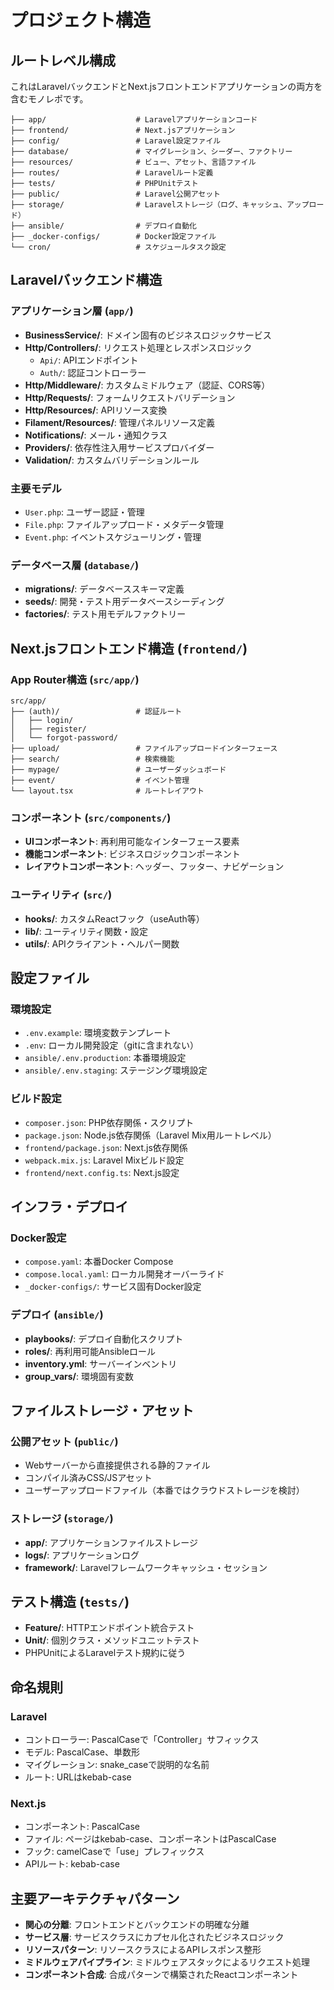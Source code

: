 # プロジェクト構造

## ルートレベル構成

これはLaravelバックエンドとNext.jsフロントエンドアプリケーションの両方を含むモノレポです。

```
├── app/                    # Laravelアプリケーションコード
├── frontend/               # Next.jsアプリケーション
├── config/                 # Laravel設定ファイル
├── database/               # マイグレーション、シーダー、ファクトリー
├── resources/              # ビュー、アセット、言語ファイル
├── routes/                 # Laravelルート定義
├── tests/                  # PHPUnitテスト
├── public/                 # Laravel公開アセット
├── storage/                # Laravelストレージ（ログ、キャッシュ、アップロード）
├── ansible/                # デプロイ自動化
├── _docker-configs/        # Docker設定ファイル
└── cron/                   # スケジュールタスク設定
```

## Laravelバックエンド構造

### アプリケーション層 (`app/`)
- **BusinessService/**: ドメイン固有のビジネスロジックサービス
- **Http/Controllers/**: リクエスト処理とレスポンスロジック
  - `Api/`: APIエンドポイント
  - `Auth/`: 認証コントローラー
- **Http/Middleware/**: カスタムミドルウェア（認証、CORS等）
- **Http/Requests/**: フォームリクエストバリデーション
- **Http/Resources/**: APIリソース変換
- **Filament/Resources/**: 管理パネルリソース定義
- **Notifications/**: メール・通知クラス
- **Providers/**: 依存性注入用サービスプロバイダー
- **Validation/**: カスタムバリデーションルール

### 主要モデル
- `User.php`: ユーザー認証・管理
- `File.php`: ファイルアップロード・メタデータ管理
- `Event.php`: イベントスケジューリング・管理

### データベース層 (`database/`)
- **migrations/**: データベーススキーマ定義
- **seeds/**: 開発・テスト用データベースシーディング
- **factories/**: テスト用モデルファクトリー

## Next.jsフロントエンド構造 (`frontend/`)

### App Router構造 (`src/app/`)
```
src/app/
├── (auth)/                 # 認証ルート
│   ├── login/
│   ├── register/
│   └── forgot-password/
├── upload/                 # ファイルアップロードインターフェース
├── search/                 # 検索機能
├── mypage/                 # ユーザーダッシュボード
├── event/                  # イベント管理
└── layout.tsx              # ルートレイアウト
```

### コンポーネント (`src/components/`)
- **UIコンポーネント**: 再利用可能なインターフェース要素
- **機能コンポーネント**: ビジネスロジックコンポーネント
- **レイアウトコンポーネント**: ヘッダー、フッター、ナビゲーション

### ユーティリティ (`src/`)
- **hooks/**: カスタムReactフック（useAuth等）
- **lib/**: ユーティリティ関数・設定
- **utils/**: APIクライアント・ヘルパー関数

## 設定ファイル

### 環境設定
- `.env.example`: 環境変数テンプレート
- `.env`: ローカル開発設定（gitに含まれない）
- `ansible/.env.production`: 本番環境設定
- `ansible/.env.staging`: ステージング環境設定

### ビルド設定
- `composer.json`: PHP依存関係・スクリプト
- `package.json`: Node.js依存関係（Laravel Mix用ルートレベル）
- `frontend/package.json`: Next.js依存関係
- `webpack.mix.js`: Laravel Mixビルド設定
- `frontend/next.config.ts`: Next.js設定

## インフラ・デプロイ

### Docker設定
- `compose.yaml`: 本番Docker Compose
- `compose.local.yaml`: ローカル開発オーバーライド
- `_docker-configs/`: サービス固有Docker設定

### デプロイ (`ansible/`)
- **playbooks/**: デプロイ自動化スクリプト
- **roles/**: 再利用可能Ansibleロール
- **inventory.yml**: サーバーインベントリ
- **group_vars/**: 環境固有変数

## ファイルストレージ・アセット

### 公開アセット (`public/`)
- Webサーバーから直接提供される静的ファイル
- コンパイル済みCSS/JSアセット
- ユーザーアップロードファイル（本番ではクラウドストレージを検討）

### ストレージ (`storage/`)
- **app/**: アプリケーションファイルストレージ
- **logs/**: アプリケーションログ
- **framework/**: Laravelフレームワークキャッシュ・セッション

## テスト構造 (`tests/`)
- **Feature/**: HTTPエンドポイント統合テスト
- **Unit/**: 個別クラス・メソッドユニットテスト
- PHPUnitによるLaravelテスト規約に従う

## 命名規則

### Laravel
- コントローラー: PascalCaseで「Controller」サフィックス
- モデル: PascalCase、単数形
- マイグレーション: snake_caseで説明的な名前
- ルート: URLはkebab-case

### Next.js
- コンポーネント: PascalCase
- ファイル: ページはkebab-case、コンポーネントはPascalCase
- フック: camelCaseで「use」プレフィックス
- APIルート: kebab-case

## 主要アーキテクチャパターン

- **関心の分離**: フロントエンドとバックエンドの明確な分離
- **サービス層**: サービスクラスにカプセル化されたビジネスロジック
- **リソースパターン**: リソースクラスによるAPIレスポンス整形
- **ミドルウェアパイプライン**: ミドルウェアスタックによるリクエスト処理
- **コンポーネント合成**: 合成パターンで構築されたReactコンポーネント
